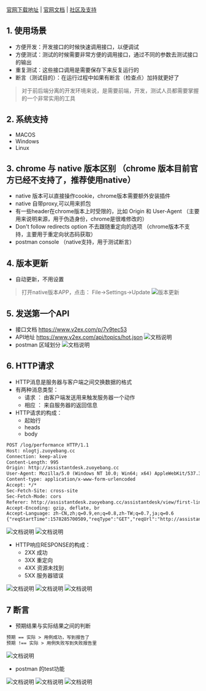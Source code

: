 [官网下载地址](https://www.getpostman.com/) |
[官网文档](https://www.getpostman.com/docs/) |
[社区及支持](https://www.getpostman.com/)
## 1. 使用场景
- 方便开发：开发接口的时候快速调用接口，以便调试
- 方便测试：测试的时候需要非常方便的调用接口，通过不同的参数去测试接口的输出
- 重复测试：这些接口调用是需要保存下来反复运行的
- 断言（测试目的）：在运行过程中如果有断言（检查点）加持就更好了
> 对于前后端分离的开发环境来说，是需要前端，开发，测试人员都需要掌握的一个非常实用的工具
## 2. 系统支持
- MACOS
- Windows
- Linux
## 3. chrome 与 native 版本区别 （chrome 版本目前官方已经不支持了，推荐使用native）
- native 版本可以直接操作cookie，chrome版本需要额外安装插件
- native 自带proxy,可以用来抓包
- 有一些header在chrome版本上时受限的，比如 Origin 和 User-Agent （主要用来说明来源，用于伪造身份，chrome是很难修改的）
- Don't follow redirects option 不去跟随重定向的选项 （chrome版本不支持，主要用于重定向状态码获取）
- postman console （native支持，用于测试断言）
## 4. 版本更新
- 自动更新，不用设置
> 打开native版本APP，点击： File->Settings->Update
![版本更新](../Tools/images/postman1.png)

## 5. 发送第一个API
- 接口文档 https://www.v2ex.com/p/7v9tec53
- API地址 https://www.v2ex.com/api/topics/hot.json
![文档说明](../Tools/images/postman2.png)
- postman 区域划分
![文档说明](../Tools/images/postman3.png)

## 6. HTTP请求
- HTTP消息是服务器与客户端之间交换数据的格式
- 有两种消息类型：
  - 请求 ： 由客户端发送用来触发服务器一个动作
  - 相应 ： 来自服务器的返回信息
- HTTP请求的构成：
  - 起始行
  - heads
  - body
```txt
POST /log/performance HTTP/1.1
Host: nlogtj.zuoyebang.cc
Connection: keep-alive
Content-Length: 995
Origin: http://assistantdesk.zuoyebang.cc
User-Agent: Mozilla/5.0 (Windows NT 10.0; Win64; x64) AppleWebKit/537.36 (KHTML, like Gecko) Chrome/78.0.3904.87 Safari/537.36
Content-type: application/x-www-form-urlencoded
Accept: */*
Sec-Fetch-Site: cross-site
Sec-Fetch-Mode: cors
Referer: http://assistantdesk.zuoyebang.cc/assistantdesk/view/first-line-teacher/new-new-task
Accept-Encoding: gzip, deflate, br
Accept-Language: zh-CN,zh;q=0.9,en;q=0.8,zh-TW;q=0.7,ja;q=0.6
{"reqStartTime":1578285700509,"reqType":"GET","reqUrl":"http://assistantdesk.zuoyebang.cc/assistantdesk/tool/getassistantinfo","type":"slow","reqParams":"_=1578285700472&ignoreFS=1","timeLong":843,"status":200,"clientTime":1578285701352,"sysPlat":"Other","agent":"Mozilla/5.0 (Windows NT 10.0; Win64; x64) AppleWebKit/537.36 (KHTML, like Gecko) Chrome/78.0.3904.87 Safari/537.36","sysVersion":"1.0","runPlat":"OTHER","phoneBrand":"测试","url":"http://assistantdesk.zuoyebang.cc/assistantdesk/view/first-line-teacher/new-new-task","referrer":"http://www.zuoyebang.cc/session/browse/login?redirect=http%3A%2F%2Fassistantdesk.zuoyebang.cc%2Fassistantdesk%2Fview%2Ffirst-line-teacher%2Fnew-new-task","urlParams":"{}","network":"4g","winW":1920,"winH":1080,"locale":"zh-CN","metaData":"教师工作站","createTime":1578285699230,"authkey":"00ee0684-84f1-4db8-963c-7c4f553ad328","sysMv":"1","uvId":"Jb2f0ST1dJMJbath","sdkVersion":"0.1.31","jre":"prod","cname":"","br":"chrome","brv":"78.0.3904.87"}
```
![文档说明](./images/postman4.png)
![文档说明](../Tools/images/postman5.png)

- HTTP响应RESPONSE的构成：
  - 2XX 成功
  - 3XX 重定向
  - 4XX 资源未找到
  - 5XX 服务器错误

![文档说明](../Tools/images/postman7.png)
![文档说明](../Tools/images/postman6.png)
![文档说明](../Tools/images/postman8.png)

## 7 断言
- 预期结果与实际结果之间的判断
```txt
预期 == 实际 > 用例成功，写到报告了
预期 !== 实际 > 用例失败写到失败报告里
```
![文档说明](../Tools/images/postman9.png)
- postman 的test功能

![文档说明](../Tools/images/postman10.png)
![文档说明](../Tools/images/postman11.png)
![文档说明](../Tools/images/postman12.png)

